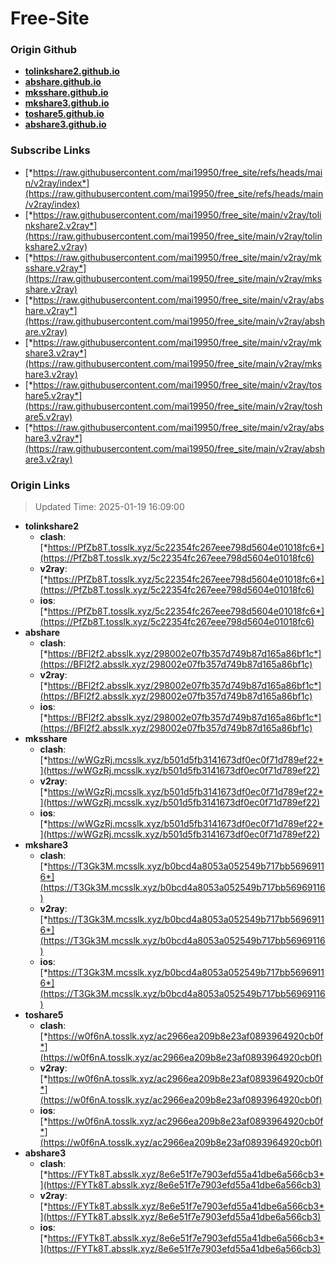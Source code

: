 # Free-Site

### Origin Github

- [**tolinkshare2.github.io**](https://github.com/tolinkshare2/tolinkshare2.github.io)
- [**abshare.github.io**](https://github.com/abshare/abshare.github.io)
- [**mksshare.github.io**](https://github.com/mksshare/mksshare.github.io)
- [**mkshare3.github.io**](https://github.com/mkshare3/mkshare3.github.io)
- [**toshare5.github.io**](https://github.com/toshare5/toshare5.github.io)
- [**abshare3.github.io**](https://github.com/abshare3/abshare3.github.io)

### Subscribe Links

- [*https://raw.githubusercontent.com/mai19950/free_site/refs/heads/main/v2ray/index*](https://raw.githubusercontent.com/mai19950/free_site/refs/heads/main/v2ray/index)
- [*https://raw.githubusercontent.com/mai19950/free_site/main/v2ray/tolinkshare2.v2ray*](https://raw.githubusercontent.com/mai19950/free_site/main/v2ray/tolinkshare2.v2ray)
- [*https://raw.githubusercontent.com/mai19950/free_site/main/v2ray/mksshare.v2ray*](https://raw.githubusercontent.com/mai19950/free_site/main/v2ray/mksshare.v2ray)
- [*https://raw.githubusercontent.com/mai19950/free_site/main/v2ray/abshare.v2ray*](https://raw.githubusercontent.com/mai19950/free_site/main/v2ray/abshare.v2ray)
- [*https://raw.githubusercontent.com/mai19950/free_site/main/v2ray/mkshare3.v2ray*](https://raw.githubusercontent.com/mai19950/free_site/main/v2ray/mkshare3.v2ray)
- [*https://raw.githubusercontent.com/mai19950/free_site/main/v2ray/toshare5.v2ray*](https://raw.githubusercontent.com/mai19950/free_site/main/v2ray/toshare5.v2ray)
- [*https://raw.githubusercontent.com/mai19950/free_site/main/v2ray/abshare3.v2ray*](https://raw.githubusercontent.com/mai19950/free_site/main/v2ray/abshare3.v2ray)

### Origin Links

> Updated Time: 2025-01-19 16:09:00

- **tolinkshare2**
  - **clash**: [*https://PfZb8T.tosslk.xyz/5c22354fc267eee798d5604e01018fc6*](https://PfZb8T.tosslk.xyz/5c22354fc267eee798d5604e01018fc6)
  - **v2ray**: [*https://PfZb8T.tosslk.xyz/5c22354fc267eee798d5604e01018fc6*](https://PfZb8T.tosslk.xyz/5c22354fc267eee798d5604e01018fc6)
  - **ios**: [*https://PfZb8T.tosslk.xyz/5c22354fc267eee798d5604e01018fc6*](https://PfZb8T.tosslk.xyz/5c22354fc267eee798d5604e01018fc6)
- **abshare**
  - **clash**: [*https://BFl2f2.absslk.xyz/298002e07fb357d749b87d165a86bf1c*](https://BFl2f2.absslk.xyz/298002e07fb357d749b87d165a86bf1c)
  - **v2ray**: [*https://BFl2f2.absslk.xyz/298002e07fb357d749b87d165a86bf1c*](https://BFl2f2.absslk.xyz/298002e07fb357d749b87d165a86bf1c)
  - **ios**: [*https://BFl2f2.absslk.xyz/298002e07fb357d749b87d165a86bf1c*](https://BFl2f2.absslk.xyz/298002e07fb357d749b87d165a86bf1c)
- **mksshare**
  - **clash**: [*https://wWGzRj.mcsslk.xyz/b501d5fb3141673df0ec0f71d789ef22*](https://wWGzRj.mcsslk.xyz/b501d5fb3141673df0ec0f71d789ef22)
  - **v2ray**: [*https://wWGzRj.mcsslk.xyz/b501d5fb3141673df0ec0f71d789ef22*](https://wWGzRj.mcsslk.xyz/b501d5fb3141673df0ec0f71d789ef22)
  - **ios**: [*https://wWGzRj.mcsslk.xyz/b501d5fb3141673df0ec0f71d789ef22*](https://wWGzRj.mcsslk.xyz/b501d5fb3141673df0ec0f71d789ef22)
- **mkshare3**
  - **clash**: [*https://T3Gk3M.mcsslk.xyz/b0bcd4a8053a052549b717bb56969116*](https://T3Gk3M.mcsslk.xyz/b0bcd4a8053a052549b717bb56969116)
  - **v2ray**: [*https://T3Gk3M.mcsslk.xyz/b0bcd4a8053a052549b717bb56969116*](https://T3Gk3M.mcsslk.xyz/b0bcd4a8053a052549b717bb56969116)
  - **ios**: [*https://T3Gk3M.mcsslk.xyz/b0bcd4a8053a052549b717bb56969116*](https://T3Gk3M.mcsslk.xyz/b0bcd4a8053a052549b717bb56969116)
- **toshare5**
  - **clash**: [*https://w0f6nA.tosslk.xyz/ac2966ea209b8e23af0893964920cb0f*](https://w0f6nA.tosslk.xyz/ac2966ea209b8e23af0893964920cb0f)
  - **v2ray**: [*https://w0f6nA.tosslk.xyz/ac2966ea209b8e23af0893964920cb0f*](https://w0f6nA.tosslk.xyz/ac2966ea209b8e23af0893964920cb0f)
  - **ios**: [*https://w0f6nA.tosslk.xyz/ac2966ea209b8e23af0893964920cb0f*](https://w0f6nA.tosslk.xyz/ac2966ea209b8e23af0893964920cb0f)
- **abshare3**
  - **clash**: [*https://FYTk8T.absslk.xyz/8e6e51f7e7903efd55a41dbe6a566cb3*](https://FYTk8T.absslk.xyz/8e6e51f7e7903efd55a41dbe6a566cb3)
  - **v2ray**: [*https://FYTk8T.absslk.xyz/8e6e51f7e7903efd55a41dbe6a566cb3*](https://FYTk8T.absslk.xyz/8e6e51f7e7903efd55a41dbe6a566cb3)
  - **ios**: [*https://FYTk8T.absslk.xyz/8e6e51f7e7903efd55a41dbe6a566cb3*](https://FYTk8T.absslk.xyz/8e6e51f7e7903efd55a41dbe6a566cb3)
